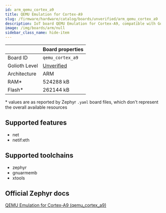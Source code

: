 ```yaml
---
id: arm_qemu_cortex_a9
title: QEMU Emulation for Cortex-A9
slug: /firmware/hardware/catalog/boards/unverified/arm_qemu_cortex_a9
description: IoT board QEMU Emulation for Cortex-A9, compatible with Golioth at unverified level.
image: /img/boards/arm/null
sidebar_class_name: hide-item
---
```


[//]: # (This is an auto-generated file, do not edit! Changes to it will be lost upon re-generation)



|                | Board properties     |
| -------------  | -------------------- |
| Board ID       | `qemu_cortex_a9` |
| Golioth Level  | [Unverified](/firmware/hardware#unverified-boards) |
| Architecture   | ARM |
| RAM*           | 524288 kB |
| Flash*         | 262144 kB |

\* values are as reported by Zephyr `.yaml` board files, which don't represent the overall available resources



## Supported features

* net
* netif:eth

## Supported toolchains

* zephyr
* gnuarmemb
* xtools

## Official Zephyr docs

[QEMU Emulation for Cortex-A9 (qemu_cortex_a9)](https://docs.zephyrproject.org/latest/boards/arm/qemu_cortex_a9/doc/index.html)
